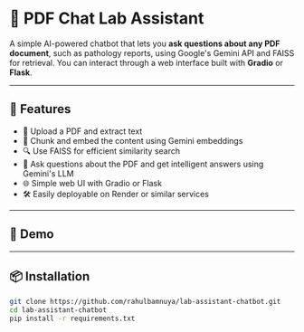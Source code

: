 # 🧠 PDF Chat Lab Assistant

A simple AI-powered chatbot that lets you **ask questions about any PDF document**, such as pathology reports, using Google's Gemini API and FAISS for retrieval. You can interact through a web interface built with **Gradio** or **Flask**.

---

## 🔧 Features

- 📄 Upload a PDF and extract text
- 🧩 Chunk and embed the content using Gemini embeddings
- 🔍 Use FAISS for efficient similarity search
- 💬 Ask questions about the PDF and get intelligent answers using Gemini's LLM
- 🌐 Simple web UI with Gradio or Flask
- 🛠️ Easily deployable on Render or similar services

---

## 🚀 Demo



---

## 📦 Installation

```bash
git clone https://github.com/rahulbamnuya/lab-assistant-chatbot.git
cd lab-assistant-chatbot
pip install -r requirements.txt
